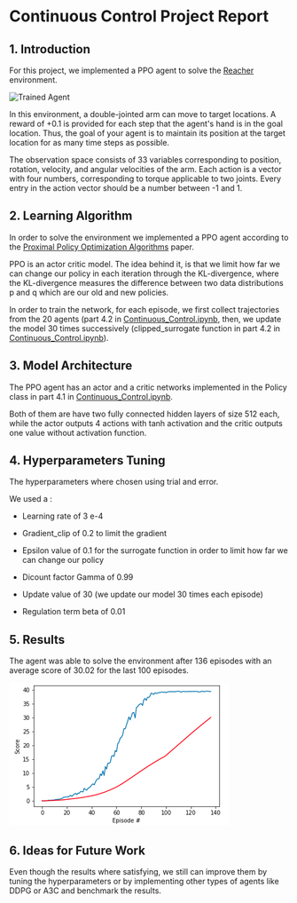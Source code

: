 [//]: # (Image References)

[image1]: https://user-images.githubusercontent.com/10624937/43851024-320ba930-9aff-11e8-8493-ee547c6af349.gif "Trained Agent"
[image2]: ./images/plot_of_rewards.png "plot of rewards"

# Continuous Control Project Report

## 1. Introduction

For this project, we implemented a PPO agent to solve the [Reacher](https://github.com/Unity-Technologies/ml-agents/blob/master/docs/Learning-Environment-Examples.md#reacher) environment.

![Trained Agent][image1]

In this environment, a double-jointed arm can move to target locations. A reward of +0.1 is provided for each step that the agent's hand is in the goal location. Thus, the goal of your agent is to maintain its position at the target location for as many time steps as possible.

The observation space consists of 33 variables corresponding to position, rotation, velocity, and angular velocities of the arm. Each action is a vector with four numbers, corresponding to torque applicable to two joints. Every entry in the action vector should be a number between -1 and 1.

## 2. Learning Algorithm

In order to solve the environment we implemented a PPO agent according to the [Proximal Policy Optimization Algorithms](https://arxiv.org/pdf/1707.06347.pdf) paper.

PPO is an actor critic model. The idea behind it, is that we limit how far we can change our policy in each iteration through the KL-divergence, where the KL-divergence measures the difference between two data distributions p and q which are our old and new policies.

In order to train the network, for each episode, we first collect trajectories from the 20 agents (part 4.2 in [Continuous_Control.ipynb](Continuous_Control.ipynb), then, we update the model 30 times successively (clipped_surrogate function in part 4.2 in [Continuous_Control.ipynb](Continuous_Control.ipynb)).

## 3. Model Architecture

The PPO agent has an actor and a critic networks implemented in the Policy class in part 4.1 in [Continuous_Control.ipynb](Continuous_Control.ipynb).

Both of them are have two fully connected hidden layers of size 512 each, while the actor outputs 4 actions with tanh activation and the critic outputs one value without activation function.

## 4. Hyperparameters Tuning

The hyperparameters where chosen using trial and error.

We used a :

- Learning rate of 3 e-4

- Gradient_clip of 0.2 to limit the gradient

- Epsilon value of 0.1 for the surrogate function in order to limit how far we can change our policy

- Dicount factor Gamma of 0.99

- Update value of 30 (we update our model 30 times each episode)

- Regulation term beta of 0.01

## 5. Results

The agent was able to solve the environment after 136 episodes with an average score of 30.02 for the last 100 episodes.

![plot of rewards][image2]

## 6. Ideas for Future Work

Even though the results where satisfying, we still can improve them by tuning the hyperparameters or by implementing other types of agents like DDPG or A3C and benchmark the results.
